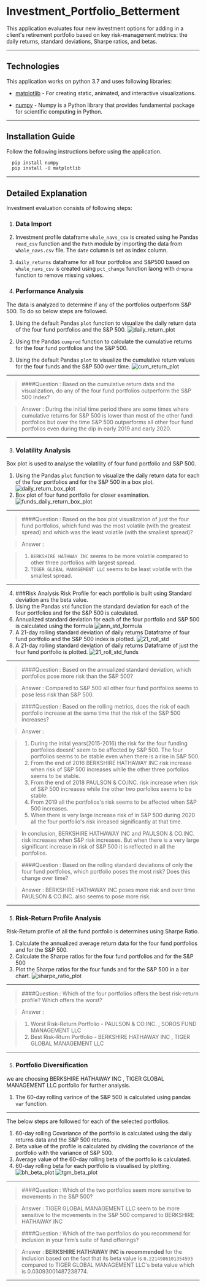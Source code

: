 # Investment_Portfolio_Betterment
This application evaluates four new investment options for adding in a client's retirement portfolio based on key risk-management metrics: the daily returns, standard deviations, Sharpe ratios, and betas.

---

## Technologies

This application works on python 3.7 and uses following libraries:

* [matplotlib](https://github.com/matplotlib/matplotlib.git) - For creating static, animated, and interactive visualizations.

* [numpy](https://numpy.org/doc/stable/) - Numpy is a Python library that provides fundamental package for scientific computing in Python.

---


## Installation Guide

Follow the following instructions before using the application.

```python
  pip install numpy
  pip install -U matplotlib
```
---

## Detailed Explanation

Investment evaluation consists of following steps:

1. ### Data Import
  1. Investment profile dataframe `whale_navs_csv` is created using he Pandas `read_csv` function and the `Path` module by importing the data from `whale_navs.csv` file. The `date` column is set as index column.
  2. `daily_returns` dataframe for all four portfolios and S&P500 based on `whale_navs_csv` is created using `pct_change` function laong with `dropna` function to remove missing values.

2. ### Performance Analysis
The data is analyzed to determine if any of the portfolios outperform S&P 500. To do so below steps are followed. 
  1. Using the default Pandas `plot` function to visualize the daily return data of the four fund portfolios and the S&P 500. 
  ![daily_return_plot](Resources/Images/daily_return_plot.png)

  2. Using the Pandas `cumprod` function to calculate the cumulative returns for the four fund portfolios and the S&P 500.

  3. Using the default Pandas `plot` to visualize the cumulative return values for the four funds and the S&P 500 over time.
  ![cum_return_plot](Resources/Images/cum_return_plot.png)

---

  >####Question : Based on the cumulative return data and the visualization, do any of the four fund portfolios outperform the S&P 500 Index?
  
  >Answer : During the initial time period there are some times where cumulative returns for S&P 500 is lower than most of the other fund portfolios but over the time S&P 500 outperforms all other four fund portfolios even during the dip in early 2019 and early 2020.
  
---

3. ### Volatility Analysis
Box plot is used to analyse the volatility of four fund portfolio and S&P 500.
 1.  Using the Pandas `plot` function to visualize the daily return data for each of the four portfolios and for the S&P 500 in a box plot.
 ![daily_return_box_plot](Resources/Images/daily_return_box_plot.png)
 2. Box plot of four fund portfolio for closer examination.
 ![funds_daily_return_box_plot](Resources/Images/funds_daily_return_box_plot.png)
 
---

  >####Question : Based on the box plot visualization of just the four fund portfolios, which fund was the most volatile (with the greatest spread) and which was the least volatile (with the smallest spread)?
  
  > Answer : 
  
  >1. `BERKSHIRE HATHWAY INC` seems to be more volatile compared to other three portfolios with largest spread.
  >2. `TIGER GLOBAL MANAGEMENT LLC` seems to be least volatile with the smallest spread.
  
---

4. ###Risk Analysis
Risk Profile for each portfolio is built using Standard deviation ans the beta value.
  1. Using the Pandas `std` function the standard deviation for each of the four portfolios and for the S&P 500 is calculated.
  2. Annualized standard deviation for each of the four portfolio and S&P 500 is calculated using the formula
  ![ann_std_formula](Resources/Images/ann_std_formula.png)
  3. A 21-day rolling standard deviation of daily returns Dataframe of four fund portfolio and the S&P 500 index is plotted.
  ![21_roll_std](Resources/Images/21_roll_std.png)
  4. A 21-day rolling standard deviation of daily returns Dataframe of just the four fund portfolio is plotted.
  ![21_roll_std_funds](Resources/Images/21_roll_std_funds.png)

---

  >####Question : Based on the annualized standard deviation, which portfolios pose more risk than the S&P 500?
  
  > Answer : Compared to S&P 500 all other four fund portfolios seems to pose less risk than S&P 500.
  
  >####Question : Based on the rolling metrics, does the risk of each portfolio increase at the same time that the risk of the S&P 500 increases?
  
  > Answer : 
  
  >1) During the inital years(2015-2016) the risk for the four funding portfolios doesnt' seem to be affected by S&P 500. The four portfolios seems to be stable even when there is a rise in S&P 500.
  >2) From the end of 2016 BERKSHIRE HATHAWAY INC risk increase when risk of S&P 500 increases while the other three porfolios seems to be stable.
  >3) From the end of 2018 PAULSON & CO.INC. risk increase when risk of S&P 500 increases while the other two porfolios seems to be stable.
  >4) From 2019 all the portfolios's risk seems to be affected when S&P 500 increases.
  >5) When there is very large increase risk of in S&P 500 during 2020 all the four portfolio's risk inreased significantly at that time.

  >In conclusion, BERKSHIRE HATHAWAY INC and PAULSON & CO.INC. risk increases when S&P risk increases. But when there is a very large significant increase in risk of S&P 500 it is reflected in all the portfolios.

  >####Question : Based on the rolling standard deviations of only the four fund portfolios, which portfolio poses the most risk? Does this change over time?
  
  > Answer : BERKSHIRE HATHAWAY INC poses more risk and over time PAULSON & CO.INC. also seems to pose more risk.

---

5. ### Risk-Return Profile Analysis
Risk-Return profile of all the fund portfolio is determines using Sharpe Ratio.
  1. Calculate the annualized average return data for the four fund portfolios and for the S&P 500.
  2. Calculate the Sharpe ratios for the four fund portfolios and for the S&P 500
  3. Plot the Sharpe ratios for the four funds and for the S&P 500 in a bar chart.
  ![sharpe_ratio_plot](Resources/Images/sharpe_ratio_plot.png)
  
---

  >####Question : Which of the four portfolios offers the best risk-return profile? Which offers the worst?
  
  > Answer : 
  
  >1. Worst Risk-Return Portfolio - PAULSON & CO.INC. , SOROS FUND MANAGEMENT LLC 
  >2. Best Risk-Rturn Portfolio - BERKSHIRE HATHAWAY INC , TIGER GLOBAL MANAGEMENT LLC
  
---

5. ### Portfolio Diversification
we are choosing BERKSHIRE HATHAWAY INC , TIGER GLOBAL MANAGEMENT LLC portfolio for further analysis.
  1. The 60-day rolling varince of the S&P 500 is calculated using pandas `var` function.
  
  ---
  The below steps are followed for each of the selected portfolios.
  1. 60-day rolling Covariance of the portfolio is calculated using the daily returns data and the S&P 500 returns.
  2. Beta value of the profile is calculated by dividing the covariance of the portfolio with the variance of S&P 500.
  3. Average value of the 60-day rolling beta of the portfolio is calculated.
  4. 60-day rolling beta for each portfolio is visualised by plotting.
  ![bh_beta_plot](Resources/Images/bh_beta_plot.png)
  ![tgm_beta_plot](Resources/Images/tgm_beta_plot.png)
  
---

  >####Question : Which of the two portfolios seem more sensitive to movements in the S&P 500?
  
  > Answer : TIGER GLOBAL MANAGEMENT LLC seem to be more sensitive to the movements in the S&P 500 compared to BERKSHIRE HATHAWAY INC
  
  >####Question : Which of the two portfolios do you recommend for inclusion in your firm’s suite of fund offerings?
  
  > Answer : **BERKSHIRE HATHAWAY INC is recommended** for the inclusion based on the fact that its beta value is `0.2214986101354593` compared to TIGER GLOBAL MANAGEMENT LLC's beta value which is 0.03093001487238774.
  
---
